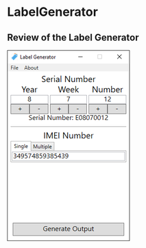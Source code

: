 # LabelGenerator
 
## Review of the Label Generator 
![Image of Label Generator](https://github.com/KingoBoiii/LabelGenerator/blob/master/Images/Review.PNG)
